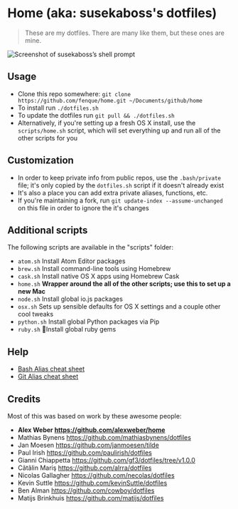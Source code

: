 # Home (aka: susekaboss's dotfiles)

> These are my dotfiles. There are many like them, but these ones are mine.

![Screenshot of susekaboss’s shell prompt](http://i.imgur.com/MTLif8c.jpg)

## Usage

* Clone this repo somewhere: `git clone https://github.com/fenque/home.git ~/Documents/github/home`
* To install run `./dotfiles.sh`
* To update the dotfiles run `git pull && ./dotfiles.sh`
* Alternatively, if you're setting up a fresh OS X install, use the `scripts/home.sh` script, which will set everything up and run all of the other scripts for you

## Customization

* In order to keep private info from public repos, use the `.bash/private` file; it's only copied by the `dotfiles.sh` script if it doesn't already exist
* It's also a place you can add extra private aliases, functions, etc.
* If you're maintaining a fork, run `git update-index --assume-unchanged` on this file in order to ignore the it's changes

## Additional scripts

The following scripts are available in the "scripts" folder:

* `atom.sh` Install Atom Editor packages
* `brew.sh` Install command-line tools using Homebrew
* `cask.sh` Install native OS X apps using Homebrew Cask
* `home.sh` __Wrapper around the all of the other scripts; use this to set up a new Mac__
* `node.sh` Install global io.js packages
* `osx.sh` Sets up sensible defaults for OS X settings and a couple other cool tweaks
* `python.sh` Install global Python packages via Pip
* `ruby.sh` Install global ruby gems

## Help

* [Bash Alias cheat sheet](BASH.md)
* [Git Alias cheat sheet](GIT.md)

## Credits

Most of this was based on work by these awesome people:
* __Alex Weber https://github.com/alexweber/home__
* Mathias Bynens https://github.com/mathiasbynens/dotfiles
* Jan Moesen https://github.com/janmoesen/tilde
* Paul Irish https://github.com/paulirish/dotfiles
* Gianni Chiappetta https://github.com/gf3/dotfiles/tree/v1.0.0
* Cãtãlin Mariş  https://github.com/alrra/dotfiles
* Nicolas Gallagher  https://github.com/necolas/dotfiles
* Kevin Suttle https://github.com/kevinSuttle/dotfiles
* Ben Alman  https://github.com/cowboy/dotfiles
* Matijs Brinkhuis  https://github.com/matijs/dotfiles
